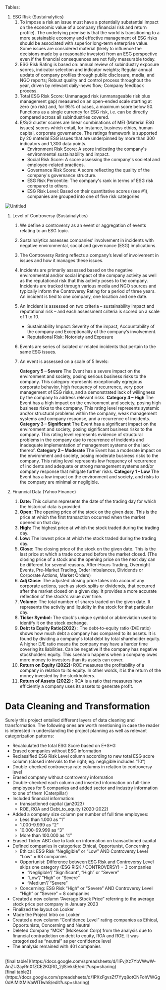 Tables:

1. ESG Risk (Sustainalytics)
    1. To impose a risk an issue must have a potentially substantial impact on the economic value of a company (financial risk and return profile). The underlying premise is that the world is transitioning to a more sustainable economy and effective management of ESG risks should be associated with superior long-term enterprise value. Some issues are considered material (likely to influence the decisions made by a reasonable investor) from an ESG perspective even if the financial consequences are not fully measurable today.
    2. ESG Risk Rating is based on: annual review of subindustry exposure scores, indicator selection and indicator weights; Regular annual update of company profiles through public disclosure, media, and NGO reports; Robust quality and control process throughout the year, driven by relevant daily-news flow; Company feedback process.
    3. Total ESG Risk Score: Unmanaged risk (unmanageable risk plus management gap) measured on an open-ended scale starting at zero (no risk) and, for 95% of cases, a maximum score below 50. Functions as a single currency for ESG risk, i.e. can be directly compared across all subindustries covered. 
    4. E/S/G cluster scores are linear combinations of MEI (Material ESG issues) scores which entail, for instance, business ethics, human capital, corporate governance.  The ratings framework is supported by 20 material ESG issues that are underpinned by more than 300 indicators and 1,300 data points. 
        - Environment Risk Score: A score indicating the company's environmental sustainability and impact.
        - Social Risk Score: A score assessing the company's societal and employee-related practices.
        - Governance Risk Score: A score reflecting the quality of the company's governance structure.
        - ESG Risk Percentile: The company's rank in terms of ESG risk compared to others.
        - ESG Risk Level: Based on their quantitative scores (see #1), companies are grouped into one of five risk categories

![Untitled](https://prod-files-secure.s3.us-west-2.amazonaws.com/c6d7b278-db74-4023-848e-2e9b3eec86ae/c1f170c8-1f5b-4576-a4c9-a522793e08a7/Untitled.png)

1. Level of Controversy (Sustainalytics)
    1. We define a controversy as an event or aggregation of events relating to an ESG topic.
    2. Sustainalytics assesses companies’ involvement in incidents with negative environmental, social and governance (ESG) implications.
    3. The Controversy Rating reflects a company’s level of involvement in issues and how it manages these issues.
    4. Incidents are primarily assessed based on the negative environmental and/or social impact of the company activity as well as the reputational risk that this activity poses to the company. Incidents are tracked through various media and NGO sources and typically inform the Controversy Rating for a period of three years. An incident is tied to one company, one location and one date.
    5. An Incident is assessed on two criteria – sustainability impact and reputational risk – and each assessment criteria is scored on a scale of 1 to 10.
        - Sustainability Impact: Severity of the impact, Accountability of the company and Exceptionality of the company’s involvement.
        - Reputational Risk: Notoriety and Exposure
    6. Events are series of isolated or related incidents that pertain to the same ESG issues.
    7. An event is assessed on a scale of 5 levels:
        
        **Category 5 – Severe** The Event has a severe impact on the environment and society, posing serious business risks to the company. This category represents exceptionally egregious corporate behavior, high frequency of recurrence, very poor management of ESG risks, and a demonstrated lack of willingness by the company to address relevant risks.
        **Category 4 – High** The Event has a high impact on the environment and society, posing high business risks to the company. This rating level represents systemic and/or structural problems within the company, weak management systems and company response, and a recurrence of incidents.
        **Category 3 – Significant** The Event has a significant impact on the environment and society, posing significant business risks to the company. This rating level represents evidence of structural problems in the company due to recurrence of incidents and inadequate implementation of management systems or the lack thereof.
        **Category 2 – Moderate** The Event has a moderate impact on the environment and society, posing moderate business risks to the company. This rating level represents low frequency of recurrence of incidents and adequate or strong management systems and/or company response that mitigate further risks.
        **Category 1 – Low** The Event has a low impact on the environment and society, and risks to the company are minimal or negligible.
        
    
2. Financial Data (Yahoo Finance)
    1. **Date:** This column represents the date of the trading day for which the historical data is provided.
    2. **Open:** The opening price of the stock on the given date. This is the price at which the first transaction occurred when the market opened on that day.
    3. **High:** The highest price at which the stock traded during the trading day.
    4. **Low:** The lowest price at which the stock traded during the trading day.
    5. **Close:** The closing price of the stock on the given date. This is the last price at which a trade occurred before the market closed. (The closing price of a stock and the opening price on the next day can be different for several reasons. After-Hours Trading, Overnight Events, Pre-Market Trading, Order Imbalances, Dividends or Corporate Actions, Market Orders)
    6. **Adj Close:** The adjusted closing price takes into account any corporate actions, such as stock splits or dividends, that occurred after the market closed on a given day. It provides a more accurate reflection of the stock's value over time.
    7. **Volume:** The total number of shares traded on the given date. It represents the activity and liquidity in the stock for that particular day.
    8. **Ticker Symbol:** The stock's unique symbol or abbreviation used to identify it on the stock exchange.
    9. **Debt to Equity Ratio(2022)** : The debt-to-equity ratio (D/E ratio) shows how much debt a company has compared to its assets. It is found by dividing a company's total debt by total shareholder equity. A higher D/E ratio means the company may have a harder time covering its liabilities. Can be negative if the company has negative stockholders equity. This scenario happens when a company owes more money to investors than its assets can cover.  
    10. **Return on Equity (2022):** ROE measures the profitability of a company in relation to its equity. In other words, it is the return of the money invested by the stockholders. 
    11. **Return of Assets** **(2022) :** ROA is a ratio that measures how efficiently a company uses its assets to generate profit.

# **Data Cleaning and Transformation**

Surely this project entailed different layers of data cleaning and transformation. The following ones are worth mentioning in case the reader is interested in understanding the project planning as well as relevant categorization patterns:  

- Recalculated the total ESG Score based on E+S+G
- Erased companies without ESG information
- Reclassified ESG Risk Level column according to new total ESG score column (closed intervals to the right; eg. negligible includes “10”)
- Double-checked controversy rate columns in relation to controversy level
- Erased company without controversy information
- Double-checked each column and inserted information on full-time employees for 5 companies and added sector and industry information to one of them (Caterpillar)
- Included financial information:
    - transactioned capital (jan2023)
    - ROE, ROA and Debt_to_equity (2020-2022)
- Added a company size column per number of full time employees:
    - Less than 1.000 as “1”
    - 1.000-9.999 as “2”
    - 10.000-99.999 as “3”
    - More than 100.000 as “4”
- Erased Ticker ABC due to lack on information on transactioned capital
- Defined companies in categories: Ethical, Opportunist, Concerning
    - Ethical: ESG Risk “Negligible” or “Low” AND Controversy Level “Low” =  63 companies
    - Opportunist: Difference between ESG Risk and Controversy Level skips one category (ESG RISK / CONTROVERSY) = 3 companies
        - “Negligible”/ “Significant”, “High” or “Severe”
        - “Low”/ “High” or “Severe”
        - “Medium”/ “Severe”
    - Concerning: ESG Risk “High” or “Severe” AND Controversy Level “High” or “Severe” = 8 companies
- Created a new column “Average Stock Price” referring to the average stock price per company in January 2023
- Finalized the layout on Looker
- Made the Project Intro on Looker
- Created a new column “Confidence Level” rating companies as Ethical, Opportunists, Concerning and Neutral
- Deleted Company “MCK” (McKesson Corp) from the analysis due to financial contradiction on debt to equity, ROA and ROE. It was categorized as “neutral” as per confidence level
- The analysis remained with 401 companies
<br>
[final table1](https://docs.google.com/spreadsheets/d/1IFvjXz7YbVWwW-AnZU2ayRnXfZCE2KQRG_2jlSiekkE/edit?usp=sharing)
<br>
[final table2](https://docs.google.com/spreadsheets/d/1PXxFgvsZf7Yyq8otCNFohVWGg0dAlMIXMlVaWlTIwh8/edit?usp=sharing)


